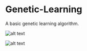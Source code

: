 # Genetic-Learning

A basic genetic learning algorithm. 

![alt text](https://i.imgur.com/U4IYVvb.gifv)

![alt text](https://i.imgur.com/P8O8Ktj.png)

